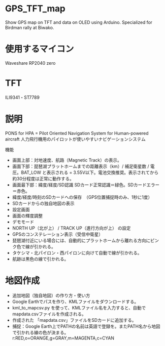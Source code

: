 # GPS_TFT_map
 Show GPS map on TFT and data on OLED using Arduino.  Specialized for Birdman rally at Biwako.



# 使用するマイコン
 Waveshare RP2040 zero


# TFT
 ILI9341・ST7789


# 説明
PONS for HPA = Pilot Oriented Navigation System for Human-powered aircraft
人力飛行機用のパイロットが使いやすいナビゲーションシステム

機能
 * 画面上部：対地速度、航路（Magnetic Track）の表示。
 * 画面下部：琵琶湖プラットホームまでの距離表示（km）/ 補足衛星数 / 電圧。BAT_LOW と表示される = 3.55V以下。電池交換推奨。表示されてから約30分程度は正常に動作する。
 * 画面最下部：緯度/経度/SD認識 SDカード正常認識＝緑色。SDカードエラー＝赤色。
 * 緯度/経度/時刻のSDカードへの保存　（GPS位置捕捉時のみ、1秒に1度）
 * SDカードからの独自地図の表示
 * 設定画面
 * 画面の輝度調整
 * デモモード
 * NORTH UP（北が上） / TRACK UP（進行方向が上） の設定
 * GPSのコンステレーション表示（受信中衛星）
 * 琵琶湖付近にいる場合には、自動的にプラットホームから離れる方向にピンク色で線が引かれる。
 * タケシマ・北パイロン・西パイロンに向けて自動で線が引かれる。
 * 航跡は黒色の線で引かれる。


# 地図作成
 * 追加地図（独自地図）の作り方・使い方
 * Google Earthでパスを作り、KMLファイルをダウンロードする。
 * kml_to_mapcsv.py を使って、KMLファイル名を入力すると、自動でmapdata.csvファイルを作成される。
 * 作成された 「mapdata.csv」ファイルをSDカードに追加する。
 * 捕捉：Google Earth上でPATHの名前は英語で登録を。またPATH名から地図で引かれる線の色が決まる。r:RED,o=ORANGE,g=GRAY,m=MAGENTA,c=CYAN

